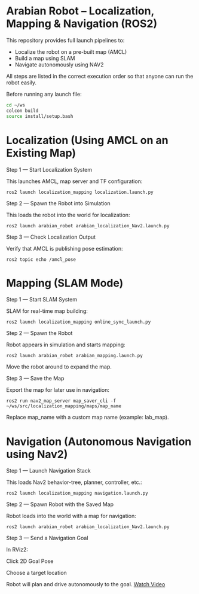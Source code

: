 # Arabian Robot – Localization, Mapping & Navigation (ROS2)

This repository provides full launch pipelines to:
- Localize the robot on a pre-built map (AMCL)
- Build a map using SLAM
- Navigate autonomously using NAV2

All steps are listed in the correct execution order so that anyone can run the robot easily.

Before running any launch file:

```bash
cd ~/ws
colcon build
source install/setup.bash
```

# Localization (Using AMCL on an Existing Map)

Step 1 — Start Localization System

This launches AMCL, map server and TF configuration:
```
ros2 launch localization_mapping localization.launch.py 
```
Step 2 — Spawn the Robot into Simulation

This loads the robot into the world for localization:
```
ros2 launch arabian_robot arabian_localization_Nav2.launch.py 
```
Step 3 — Check Localization Output

Verify that AMCL is publishing pose estimation:
```
ros2 topic echo /amcl_pose 
```

# Mapping (SLAM Mode)

Step 1 — Start SLAM System

SLAM for real-time map building:
```
ros2 launch localization_mapping online_sync_launch.py 
```
Step 2 — Spawn the Robot

Robot appears in simulation and starts mapping:
``` 
ros2 launch arabian_robot arabian_mapping.launch.py 
```
Move the robot around to expand the map.

Step 3 — Save the Map

Export the map for later use in navigation:
```
ros2 run nav2_map_server map_saver_cli -f ~/ws/src/localization_mapping/maps/map_name
```
Replace map_name with a custom map name (example: lab_map).

# Navigation (Autonomous Navigation using Nav2)

Step 1 — Launch Navigation Stack

This loads Nav2 behavior-tree, planner, controller, etc.:
```
ros2 launch localization_mapping navigation.launch.py 
```
Step 2 — Spawn Robot with the Saved Map

Robot loads into the world with a map for navigation:
``` 
ros2 launch arabian_robot arabian_localization_Nav2.launch.py 
```
Step 3 — Send a Navigation Goal

In RViz2:

Click 2D Goal Pose

Choose a target location

Robot will plan and drive autonomously to the goal.
[Watch Video](https://drive.google.com/file/d/1Mdbh5qZR7xEDJG6i__6BwaaVV5frPcUn/view?usp=drive_link)
